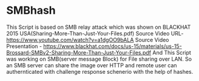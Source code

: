 # SMBhash
This Script is based on SMB relay attack which was shown on BLACKHAT 2015 USA(Sharing-More-Than-Just-Your-Files.pdf)
Source Video URL-https://www.youtube.com/watch?v=a1dgOO9bALA
Source Video Presentation - https://www.blackhat.com/docs/us-15/materials/us-15-Brossard-SMBv2-Sharing-More-Than-Just-Your-Files.pdf
And This Script was working on SMB(server message Block) for File sharing over LAN.
So an SMB server can share the image over HTTP and remote user can authernticated with challenge response schenerio with the help of 
hashes. 